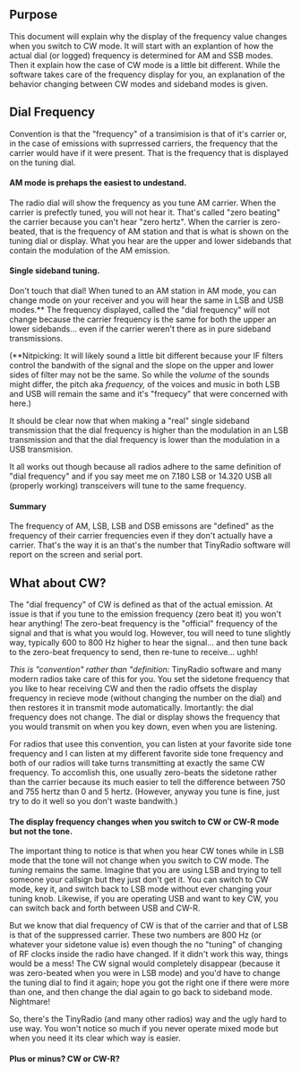 ## Purpose
This document will explain why the display of the frequency value changes when you switch to CW mode.
It will start with an explantion of how the actual dial (or logged) frequency is determined for AM and SSB modes.
Then it explain how the case of CW mode is a little bit different. 
While the software takes care of the frequency display for you, 
an explanation of the behavior changing between CW modes and sideband modes is given.
## Dial Frequency
Convention is that the "frequency" of a transimision is that of it's carrier or, 
in the case of emissions with suprressed carriers,
the frequency that the carrier would have if it were present.
That is the frequency that is displayed on the tuning dial.

#### AM mode is prehaps the easiest to undestand.
The radio dial will show the frequency as you tune AM carrier. 
When the carrier is prefectly tuned, you will not hear it.
That's called "zero beating" the carrier because you can't hear "zero hertz".
When the carrier is zero-beated, that is the frequency of AM station and
that is what is shown on the tuning dial or display.
What you hear are the upper and lower sidebands that contain the modulation
of the AM emission.

#### Single sideband tuning.
Don't touch that dial!
When tuned to an AM station in AM mode, you can change mode on your receiver
and you will hear the same in LSB and USB modes.** 
The frequency displayed, called the "dial frequency" will not change
because the carrier frequency is the same for both the 
upper an lower sidebands... 
even if the carrier weren't there as in pure sideband transmissions.

(**Nitpicking: It will likely sound a little bit different because your 
IF filters control the bandwith of the signal and the slope on the
upper and lower sides of filter may not be the same. 
So while the *volume* of the sounds might differ, the pitch aka *frequency,*
of the voices and music in both LSB and USB will remain the same 
and it's "frequecy" that were concerned with here.)

It should be clear now that when making a "real" single sideband transmission
that the dial frequency is higher than the modulation in an LSB transmission
and that the dial frequency is lower than the modulation in a USB transmision.

It all works out though because all radios adhere to the same definition of "dial frequency"
and if you say meet me on 7.180 LSB or 14.320 USB all (properly working) transceivers will
tune to the same frequency.

#### Summary
The frequency of AM, LSB, LSB and DSB emissons are "defined" as the frequency of their carrier frequencies
even if they don't actually have a carrier. 
That's the way it is an that's the number that TinyRadio software will report on the screen and serial port.

## What about CW?
The "dial frequency" of CW is defined as that of the actual emission.
At issue is that if you tune to the emission frequency (zero beat it) you won't hear anything!
The zero-beat frequency is the "official" frequency of the signal and that is what you would log.
However, tou will need to tune slightly way, typically 600 to 800 Hz higher to hear the signal...
and then tune back to the zero-beat frequency to send, then re-tune to receive... ughh!

*This is "convention" rather than "definition:*
TinyRadio software and many modern radios take care of this for you. 
You set the sidetone frequency that you like to hear receiving CW
and then the radio offsets the display frequency in recieve mode
(without changing the number on the dial) and then restores it in transmit mode automatically.
Imortantly: the dial frequency does not change.
The dial or display shows the frequency that you would transmit on when you key down,
even when you are listening.

For radios that usee this convention, you can listen at your favorite side tone frequency
and I can listen at my different favorite side tone frequency and both of our radios
will take turns transmitting at exactly the same CW frequency. 
To accomlish this, one usually zero-beats the sidetone rather than the carrier because
its much easier to tell the difference between 750 and 755 hertz than 0 and 5 hertz.
(However, anyway you tune is fine, just try to do it well so you don't waste bandwith.)

#### The display frequency changes when you switch to CW or CW-R mode but not the tone.
The important thing to notice is that when you hear CW tones while in LSB mode that the
tone will not change when you switch to CW mode. 
The *tuning* remains the same.
Imagine that you are using LSB and trying to tell someone your callsign but they just don't get it.
You can switch to CW mode, key it, and switch back to LSB mode without ever changing your tuning knob.
Likewise, if you are operating USB and want to key CW, you can switch back and forth between USB and CW-R.

But we know that dial frequency of CW is that of the carrier and that of LSB is that of the suppressed carrier.
These two numbers are 800 Hz (or whatever your sidetone value is) 
even though the no "tuning" of changing of RF clocks inside the radio have changed.
If it didn't work this way, things would be a mess!
The CW signal would completely disappear (because it was zero-beated when you were in LSB mode) 
and you'd have to change the tuning dial to find it again; 
hope you got the right one if there were more than one,
and then change the dial again to go back to sideband mode. Nightmare!

So, there's the TinyRadio (and many other radios) way and the ugly hard to use way.
You won't notice so much if you never operate mixed mode but when you need it
its clear which way is easier.

#### Plus or minus? CW or CW-R?


